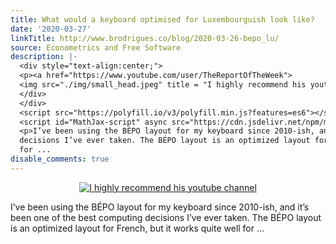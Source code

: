 ```yaml
---
title: What would a keyboard optimised for Luxembourguish look like?
date: '2020-03-27'
linkTitle: http://www.brodrigues.co/blog/2020-03-26-bepo_lu/
source: Econometrics and Free Software
description: |-
  <div style="text-align:center;">
  <p><a href="https://www.youtube.com/user/TheReportOfTheWeek">
  <img src="./img/small_head.jpeg" title = "I highly recommend his youtube channel"></a></p>
  </div>
  </div>
  <script src="https://polyfill.io/v3/polyfill.min.js?features=es6"></script>
  <script id="MathJax-script" async src="https://cdn.jsdelivr.net/npm/mathjax@3/es5/tex-mml-chtml.js"></script>
  <p>I’ve been using the BÉPO layout for my keyboard since 2010-ish, and it’s been one of the best computing
  decisions I’ve ever taken. The BÉPO layout is an optimized layout for French, but it works quite well
  for ...
disable_comments: true
---
```

<div style="text-align:center;">
<p><a href="https://www.youtube.com/user/TheReportOfTheWeek">
<img src="./img/small_head.jpeg" title = "I highly recommend his youtube channel"></a></p>
</div>
</div>
<script src="https://polyfill.io/v3/polyfill.min.js?features=es6"></script>
<script id="MathJax-script" async src="https://cdn.jsdelivr.net/npm/mathjax@3/es5/tex-mml-chtml.js"></script>
<p>I’ve been using the BÉPO layout for my keyboard since 2010-ish, and it’s been one of the best computing
decisions I’ve ever taken. The BÉPO layout is an optimized layout for French, but it works quite well
for ...